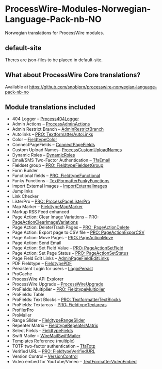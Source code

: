 # ProcessWire-Modules-Norwegian-Language-Pack-nb-NO
Norwegian translations for ProcessWire modules.

## default-site
Theres are json-files to be placed in default-site.

## What about ProcessWire Core translations?
Available at https://github.com/snobjorn/processwire-norwegian-language-pack-nb-no

## Module translations included
* 404 Logger – [Process404Logger](https://modules.processwire.com/modules/process404-logger/)
* Admin Actions – [ProcessAdminActions](https://modules.processwire.com/modules/process-admin-actions/)
* Admin Restrict Branch – [AdminRestrictBranch](https://modules.processwire.com/modules/admin-restrict-branch/)
* Autolinks – [PRO: TextformatterAutoLinks](https://processwire.com/talk/topic/6214-autolinks/)
* Color – [FieldtypeColor](https://modules.processwire.com/modules/fieldtype-color/)
* ConnectPageFields – [ConnectPageFields](https://processwire.com/modules/connect-page-fields/)
* Custom Upload Names– [ProcessCustomUploadNames](https://modules.processwire.com/modules/process-custom-upload-names/)
* Dynamic Roles – [DynamicRoles](https://github.com/ryancramerdesign/DynamicRoles)
* Email/SMS Two-Factor Authentication – [TfaEmail](https://modules.processwire.com/modules/tfa-email/)
* Fieldset group – [PRO: FieldtypeFieldsetGroup](https://processwire.com/talk/topic/6413-profields-download/)
* Form Builder
* Functional fields – [PRO: FieldtypeFunctional](https://processwire.com/talk/topic/6413-profields-download/)
* Funky Functions – [TextFormatterFunkyFunctions](https://github.com/blynx/TextformatterFunkyFunctions)
* Import External Images – [ImportExternalImages](https://modules.processwire.com/modules/import-external-images/)
* Jumplinks
* Link Checker
* ListerPro – [PRO: ProcessPageListerPro](https://processwire.com/talk/topic/7793-listerpro-latest-version-download/)
* Map Marker – [FieldtypeMapMarker](https://processwire.com/modules/fieldtype-map-marker/)
* Markup RSS Feed enhanced
* Page Action: Clear Image Variations – [PRO: PageActionClearImageVariations](https://processwire.com/talk/topic/20471-listerpro-page-action-clear-image-variations/)
* Page Action: Delete/Trash Pages – [PRO: PageActionDelete](https://processwire.com/talk/topic/7893-listerpro-page-action-deletetrash-pages/)
* Page Action: Export page to CSV file – [PRO: PageActionExporCSV](https://processwire.com/talk/topic/7895-listerpro-page-action-export-pages-to-csv-file/)
* Page Action: Move Pages – [PRO: PageActionMove](https://processwire.com/talk/topic/7898-listerpro-page-action-move-pages/)
* Page Action: Send Email
* Page Action: Set Field Value – [PRO: PageActionSetField](https://processwire.com/talk/topic/7896-listerpro-page-action-set-field-value/)
* Page Action: Set Page Status – [PRO: PageActionSetStatus](https://processwire.com/talk/topic/7894-listerpro-page-action-set-page-status/)
* Page Field Edit Links – [AdminPageFieldEditLinks](https://modules.processwire.com/modules/admin-page-field-edit-links/)
* PDF Fieldtype – [FieldtypePDF](https://modules.processwire.com/modules/fieldtype-pdf/)
* Persistent Login for users – [LoginPersist](https://modules.processwire.com/modules/login-persist/)
* ProCache
* ProcessWire API Explorer
* ProcessWire Upgrade – [ProcessWireUpgrade](https://modules.processwire.com/modules/process-wire-upgrade/)
* ProFields: Multiplier – [PRO: FieldtypeMultiplier](https://processwire.com/talk/forum/45-multiplier/)
* ProFields: Table
* ProFields: Text Blocks – [PRO: TextformatterTextBlocks](https://processwire.com/talk/forum/46-autolinks-text-blocks-textformatters/)
* ProFields: Textareas – [PRO: FieldtypeTextareas](https://processwire.com/talk/forum/44-textareas/)
* ProfilerPro
* ProMailer
* Range Slider – [FieldtypeRangeSlider](https://modules.processwire.com/modules/range-slider/)
* Repeater Matrix – [FieldtypeRepeaterMatrix](https://processwire.com/talk/forum/43-repeater-matrix/)
* Select Fields – [FieldtypeFields](https://processwire.com/modules/fieldtype-fields/)
* Swift Mailer – [WireMailSwiftMailer](https://modules.processwire.com/modules/wire-mail-swift-mailer/)
* Templates Reference (multiple)
* TOTP two-factor authentication – [TfaTotp](https://modules.processwire.com/modules/tfa-totp/)
* Verified URL – [PRO: FieldtypeVerifiedURL](https://processwire.com/talk/topic/6413-profields-download/)
* Version Control – [VersionControl](https://modules.processwire.com/modules/version-control/)
* Video embed for YouTube/Vimeo – [TextFormatterVideoEmbed](https://modules.processwire.com/modules/textformatter-video-embed/)